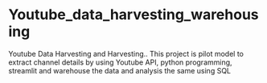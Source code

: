 # Youtube_data_harvesting_warehousing
Youtube Data Harvesting and Harvesting.. This project is pilot model to extract channel details  by using Youtube API, python programming, streamlit and  warehouse the data and analysis the same using SQL
